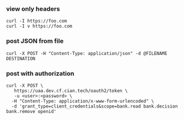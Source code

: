 


### view only headers
```
curl -I https://foo.com
curl -I v https://foo.com

```

### post JSON from file
```
curl -X POST -H "Content-Type: application/json" -d @FILENAME DESTINATION
```

### post with authorization
```
curl -X POST \
   https://uaa.dev.cf.cian.tech/oauth2/token \
   -u <user>:<password> \
  -H "Content-Type: application/x-www-form-urlencoded" \
  -d 'grant_type=client_credentials&scope=bank.read bank.decision bank.remove openid'
```